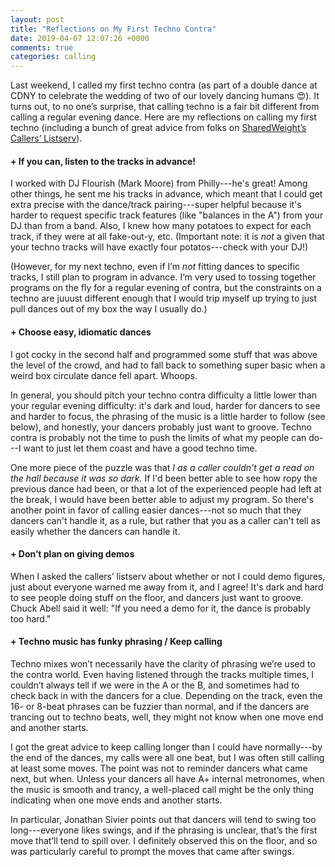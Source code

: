 ```yaml
---
layout: post
title: "Reflections on My First Techno Contra"
date: 2019-04-07 12:07:26 +0000
comments: true
categories: calling
---
```


Last weekend, I called my first techno contra (as part of a double dance at CDNY to celebrate the wedding of two of our lovely dancing humans 😍). It turns out, to no one’s surprise, that calling techno is a fair bit different from calling a regular evening dance. Here are my reflections on calling my first techno (including a bunch of great advice from folks on [SharedWeight’s Callers’ Listserv](https://www.sharedweight.net/index.php?pagestate=callers_about)).

<!--more-->

#### + If you can, listen to the tracks in advance!
I worked with DJ Flourish (Mark Moore) from Philly---he's great! Among other things, he sent me his tracks in advance, which meant that I could get extra precise with the dance/track pairing---super helpful because it's harder to request specific track features (like "balances in the A") from your DJ than from a band. Also, I knew how many potatoes to expect for each track, if they were at all fake-out-y, etc. (Important note: it is _not_ a given that your techno tracks will have exactly four potatos---check with your DJ!)

(However, for my next techno, even if I’m _not_ fitting dances to specific tracks, I still plan to program in advance. I’m very used to tossing together programs on the fly for a regular evening of contra, but the constraints on a techno are juuust different enough that I would trip myself up trying to just pull dances out of my box the way I usually do.)

#### + Choose easy, idiomatic dances
I got cocky in the second half and programmed some stuff that was above the level of the crowd, and had to fall back to something super basic when a weird box circulate dance fell apart. Whoops.

In general, you should pitch your techno contra difficulty a little lower than your regular evening difficulty: it's dark and loud, harder for dancers to see and harder to focus, the phrasing of the music is a little harder to follow (see below), and honestly, your dancers probably just want to groove. Techno contra is probably not the time to push the limits of what my people can do---I want to just let them coast and have a good techno time.

One more piece of the puzzle was that _I as a caller couldn't get a read on the hall because it was so dark._ If I'd been better able to see how ropy the previous dance had been, or that a lot of the experienced people had left at the break, I would have been better able to adjust my program. So there's another point in favor of calling easier dances---not so much that they dancers can't handle it, as a rule, but rather that you as a caller can't tell as easily whether the dancers can handle it.

#### + Don’t plan on giving demos
When I asked the callers’ listserv about whether or not I could demo figures, just about everyone warned me away from it, and I agree! It's dark and hard to see people doing stuff on the floor, and dancers just want to groove. Chuck Abell said it well: "If you need a demo for it, the dance is probably too hard."

#### + Techno music has funky phrasing / Keep calling
Techno mixes won’t necessarily have the clarity of phrasing we’re used to the contra world. Even having listened through the tracks multiple times, I couldn’t always tell if we were in the A or the B, and sometimes had to check back in with the dancers for a clue. Depending on the track, even the 16- or 8-beat phrases can be fuzzier than normal, and if the dancers are trancing out to techno beats, well, they might not know when one move end and another starts.

I got the great advice to keep calling longer than I could have normally---by the end of the dances, my calls were all one beat, but I was often still calling at least some moves. The point was not to reminder dancers what came next, but when. Unless your dancers all have A+ internal metronomes, when the music is smooth and trancy, a well-placed call might be the only thing indicating when one move ends and another starts.

In particular, Jonathan Sivier points out that dancers will tend to swing too long---everyone likes swings, and if the phrasing is unclear, that’s the first move that’ll tend to spill over. I definitely observed this on the floor, and so was particularly careful to prompt the moves that came after swings.

